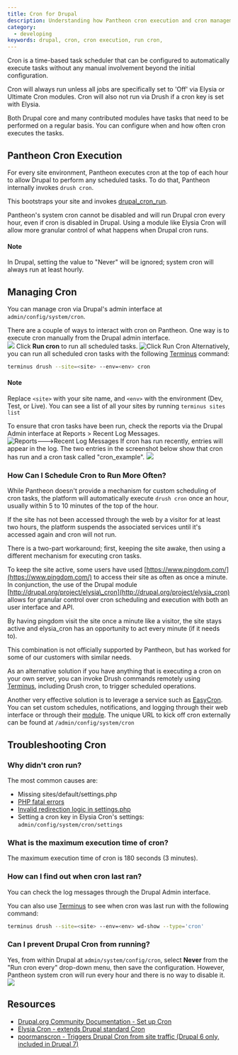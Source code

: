 ```yaml
---
title: Cron for Drupal
description: Understanding how Pantheon cron execution and cron management works on your site.
category:
  - developing
keywords: drupal, cron, cron execution, run cron,
---
```

Cron is a time-based task scheduler that can be configured to automatically execute tasks without any manual involvement beyond the initial configuration.

Cron will always run unless all jobs are specifically set to 'Off' via Elysia or Ultimate Cron modules. Cron will also not run via Drush if a cron key is set with Elysia.

Both Drupal core and many contributed modules have tasks that need to be performed on a regular basis. You can configure when and how often cron executes the tasks.

## Pantheon Cron Execution

For every site environment, Pantheon executes cron at the top of each hour to allow Drupal to perform any scheduled tasks. To do that, Pantheon internally invokes `drush cron`.

This bootstraps your site and invokes [drupal\_cron\_run](https://api.drupal.org/api/drupal/includes!common.inc/function/drupal_cron_run/7).

Pantheon's system cron cannot be disabled and will run Drupal cron every hour, even if cron is disabled in Drupal. Using a module like Elysia Cron will allow more granular control of what happens when Drupal cron runs.

<div class="alert alert-info" role="alert">
<h4>Note</h4>		
In Drupal, setting the value to "Never" will be ignored; system cron will always run at least hourly.		
</div>

## Managing Cron

You can manage cron via Drupal's admin interface at `admin/config/system/cron`.

There are a couple of ways to interact with cron on Pantheon. One way is to execute cron manually from the Drupal admin interface.<br />
![](/source/docs/assets/images/desk_images/73173.png)
Click **Run cron** to run all scheduled tasks.
![Click Run Cron](/source/docs/assets/images/desk_images/73176.png)
Alternatively, you can run all scheduled cron tasks with the following [Terminus](/docs/articles/local/cli/) command:
```bash
terminus drush --site=<site> --env=<env> cron
```
<div class="alert alert-info" role="alert">
<h4>Note</h4>
Replace <code>&lt;site&gt;</code> with your site name, and <code>&lt;env&gt;</code> with the environment (Dev, Test, or Live). You can see a list of all your sites by running <code>terminus sites list</code></div>

To ensure that cron tasks have been run, check the reports via the Drupal Admin interface at Reports > Recent Log Messages. 
![Reports--->Recent Log Messages](/source/docs/assets/images/desk_images/74068.png)
If cron has run recently, entries will appear in the log. The two entries in the screenshot below show that cron has run and a cron task called "cron\_example".
![](/source/docs/assets/images/desk_images/74077.png)

### How Can I Schedule Cron to Run More Often?

While Pantheon doesn't provide a mechanism for custom scheduling of cron tasks, the platform will automatically execute `drush cron` once an hour, usually within 5 to 10 minutes of the top of the hour.

If the site has not been accessed through the web by a visitor for at least two hours, the platform suspends the associated services until it's accessed again and cron will not run.

There is a two-part workaround; first, keeping the site awake, then using a different mechanism for executing cron tasks.

To keep the site active, some users have used [https://www.pingdom.com/](https://www.pingdom.com/) to access their site as often as once a minute. In conjunction, the use of the Drupal module [http://drupal.org/project/elysia\_cron](http://drupal.org/project/elysia_cron) allows for granular control over cron scheduling and execution with both an user interface and API.

By having pingdom visit the site once a minute like a visitor, the site stays active and elysia\_cron has an opportunity to act every minute (if it needs to).

This combination is not officially supported by Pantheon, but has worked for some of our customers with similar needs.

As an alternative solution if you have anything that is executing a cron on your own server, you can invoke Drush commands remotely using [Terminus](/docs/articles/local/cli/), including Drush cron, to trigger scheduled operations.

Another very effective solution is to leverage a service such as [EasyCron](http://www.easycron.com). You can set custom schedules, notifications, and logging through their web interface or through their [module](https://drupal.org/project/EasyCron). The unique URL to kick off cron externally can be found at `/admin/config/system/cron`

## Troubleshooting Cron

### Why didn't cron run?

The most common causes are:

- Missing sites/default/settings.php
- [PHP fatal errors](/docs/articles/sites/php-errors-and-exceptions/)
- [Invalid redirection logic in settings.php](/docs/articles/sites/code/redirect-incoming-requests/)
- Setting a cron key in Elysia Cron's settings: `admin/config/system/cron/settings`

### What is the maximum execution time of cron?

The maximum execution time of cron is 180 seconds (3 minutes).

### How can I find out when cron last ran?

You can check the log messages through the Drupal Admin interface.  

You can also use [Terminus](/docs/articles/local/cli/) to see when cron was last run with the following command:
```bash
terminus drush --site=<site> --env=<env> wd-show --type='cron'
```
### Can I prevent Drupal Cron from running?

Yes, from within Drupal at `admin/system/config/cron`, select **Never** from the "Run cron every" drop-down menu, then save the configuration. However, Pantheon system cron will run every hour and there is no way to disable it.
![](/source/docs/assets/images/desk_images/74128.png)  
## Resources

- [Drupal.org Community Documentation - Set up Cron](http://drupal.org/cron)
- [Elysia Cron - extends Drupal standard Cron](http://drupal.org/project/elysia_cron)
- [poormanscron - Triggers Drupal Cron from site traffic (Drupal 6 only, included in Drupal 7)](https://drupal.org/project/poormanscron)

